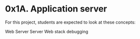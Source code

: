 # 0x1A. Application server
For this project, students are expected to look at these concepts:

Web Server
Server
Web stack debugging
